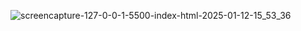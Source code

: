 ![screencapture-127-0-0-1-5500-index-html-2025-01-12-15_53_36](https://github.com/user-attachments/assets/ce2cad7e-b0b7-42d7-b02c-e9576d507de7)
